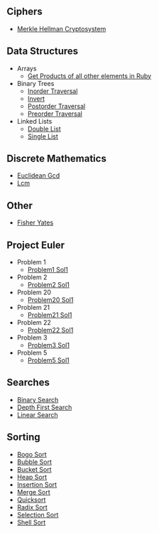
## Ciphers
  * [Merkle Hellman Cryptosystem](https://github.com/TheAlgorithms/Ruby/blob/master/ciphers/merkle_hellman_cryptosystem.rb)

## Data Structures
  * Arrays
    * [Get Products of all other elements in Ruby](https://github.com/TheAlgorithms/Ruby/blob/master/data_structures/arrays/get_products_of_all_other_elements.rb)
  * Binary Trees
    * [Inorder Traversal](https://github.com/TheAlgorithms/Ruby/blob/master/data_structures/binary_trees/inorder_traversal.rb)
    * [Invert](https://github.com/TheAlgorithms/Ruby/blob/master/data_structures/binary_trees/invert.rb)
    * [Postorder Traversal](https://github.com/TheAlgorithms/Ruby/blob/master/data_structures/binary_trees/postorder_traversal.rb)
    * [Preorder Traversal](https://github.com/TheAlgorithms/Ruby/blob/master/data_structures/binary_trees/preorder_traversal.rb)
  * Linked Lists
    * [Double List](https://github.com/TheAlgorithms/Ruby/blob/master/data_structures/linked_lists/double_list.rb)
    * [Single List](https://github.com/TheAlgorithms/Ruby/blob/master/data_structures/linked_lists/single_list.rb)

## Discrete Mathematics
  * [Euclidean Gcd](https://github.com/TheAlgorithms/Ruby/blob/master/discrete_mathematics/euclidean_gcd.rb)
  * [Lcm](https://github.com/TheAlgorithms/Ruby/blob/master/discrete_mathematics/lcm.rb)

## Other
  * [Fisher Yates](https://github.com/TheAlgorithms/Ruby/blob/master/other/fisher_yates.rb)

## Project Euler
  * Problem 1
    * [Problem1 Sol1](https://github.com/TheAlgorithms/Ruby/blob/master/project_euler/problem_1/problem1_sol1.rb)
  * Problem 2
    * [Problem2 Sol1](https://github.com/TheAlgorithms/Ruby/blob/master/project_euler/problem_2/problem2_sol1.rb)
  * Problem 20
    * [Problem20 Sol1](https://github.com/TheAlgorithms/Ruby/blob/master/project_euler/problem_20/problem20_sol1.rb)
  * Problem 21
    * [Problem21 Sol1](https://github.com/TheAlgorithms/Ruby/blob/master/project_euler/problem_21/problem21_sol1.rb)
  * Problem 22
    * [Problem22 Sol1](https://github.com/TheAlgorithms/Ruby/blob/master/project_euler/problem_22/problem22_sol1.rb)
  * Problem 3
    * [Problem3 Sol1](https://github.com/TheAlgorithms/Ruby/blob/master/project_euler/problem_3/problem3_sol1.rb)
  * Problem 5
    * [Problem5 Sol1](https://github.com/TheAlgorithms/Ruby/blob/master/project_euler/problem_5/problem5_sol1.rb)

## Searches
  * [Binary Search](https://github.com/TheAlgorithms/Ruby/blob/master/searches/binary_search.rb)
  * [Depth First Search](https://github.com/TheAlgorithms/Ruby/blob/master/searches/depth_first_search.rb)
  * [Linear Search](https://github.com/TheAlgorithms/Ruby/blob/master/searches/linear_search.rb)

## Sorting
  * [Bogo Sort](https://github.com/TheAlgorithms/Ruby/blob/master/sorting/bogo_sort.rb)
  * [Bubble Sort](https://github.com/TheAlgorithms/Ruby/blob/master/sorting/bubble_sort.rb)
  * [Bucket Sort](https://github.com/TheAlgorithms/Ruby/blob/master/sorting/bucket_sort.rb)
  * [Heap Sort](https://github.com/TheAlgorithms/Ruby/blob/master/sorting/heap_sort.rb)
  * [Insertion Sort](https://github.com/TheAlgorithms/Ruby/blob/master/sorting/insertion_sort.rb)
  * [Merge Sort](https://github.com/TheAlgorithms/Ruby/blob/master/sorting/merge_sort.rb)
  * [Quicksort](https://github.com/TheAlgorithms/Ruby/blob/master/sorting/quicksort.rb)
  * [Radix Sort](https://github.com/TheAlgorithms/Ruby/blob/master/sorting/radix_sort.rb)
  * [Selection Sort](https://github.com/TheAlgorithms/Ruby/blob/master/sorting/selection_sort.rb)
  * [Shell Sort](https://github.com/TheAlgorithms/Ruby/blob/master/sorting/shell_sort.rb)
